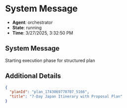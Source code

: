 # System Message

- **Agent**: orchestrator
- **State**: running
- **Time**: 3/27/2025, 3:32:50 PM

## System Message

Starting execution phase for structured plan

## Additional Details

```json
{
  "planId": "plan_1743069770707_5166",
  "title": "7-Day Japan Itinerary with Proposal Plan"
}
```

